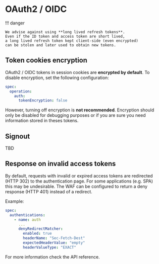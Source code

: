 # OAuth2 / OIDC

!!! danger

    We advise against using **long lived refresh tokens**.
    Even if the ID token and access token are short lived,
    a long lived refresh token kept client-side (even encrypted)
    can be stolen and later used to obtain new tokens.

## Token cookies encryption

OAuth2 / OIDC tokens in session cookies are **encrypted by default**.
To disable encryption, set the following configuration:

```yaml
spec:
  operation:
    auth:
      tokenEncryption: false
```

However, turning off encryption is **not recommended**.
Encryption should only be disabled for debugging purposes or if you are sure you need information stored in theses tokens.

## Signout

TBD

## Response on invalid access tokens

By default, requests with invalid or expired access tokens are redirected (HTTP 302) to the authentication page.
For some applications (e.g. SPA) this may be undesirable.
The WAF can be configured to return a deny response (HTTP 401) instead of a redirect.

Example:

```yaml
spec:
  authentications:
    - name: auth
      ...
      denyRedirectMatcher:
        enabled: true
        headerName: "Sec-Fetch-Dest"
        expectedHeaderValue: "empty"
        headerValueType: "EXACT"
```

For more information check the API reference.
